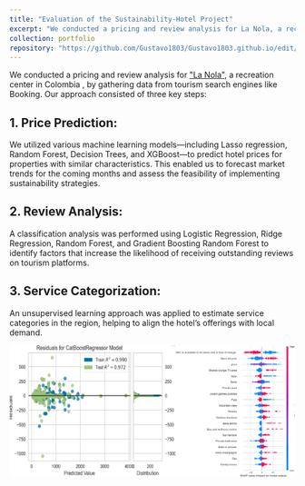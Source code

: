 ```yaml
---
title: "Evaluation of the Sustainability-Hotel Project"
excerpt: "We conducted a pricing and review analysis for La Nola, a recreation center in Colombia, by gathering data from tourism search engines like Booking ![nola](/images/nola_image.png)>"
collection: portfolio
repository: "https://github.com/Gustavo1803/Gustavo1803.github.io/edit/master/_portfolio/portfolio-1.md"
---
```


We conducted a pricing and review analysis for ["La Nola"](https://www.airbnb.ie/rooms/1101558486590169027?check_in=2025-02-01&check_out=2025-02-06&guests=1&adults=1&s=67&unique_share_id=a9fdc585-15a3-4376-b2c8-cf9473d15034), a recreation center in Colombia , by gathering data from tourism search engines like Booking. Our approach consisted of three key steps:

## 1. Price Prediction: 
We utilized various machine learning models—including Lasso regression, Random Forest, Decision Trees, and XGBoost—to predict hotel prices for properties with similar characteristics. This enabled us to forecast market trends for the coming months and assess the feasibility of implementing sustainability strategies.

## 2. Review Analysis: 
A classification analysis was performed using Logistic Regression, Ridge Regression, Random Forest, and Gradient Boosting Random Forest to identify factors that increase the likelihood of receiving outstanding reviews on tourism platforms.

## 3. Service Categorization: 
An unsupervised learning approach was applied to estimate service categories in the region, helping to align the hotel’s offerings with local demand.

![nola](/images/nola_image.png)
